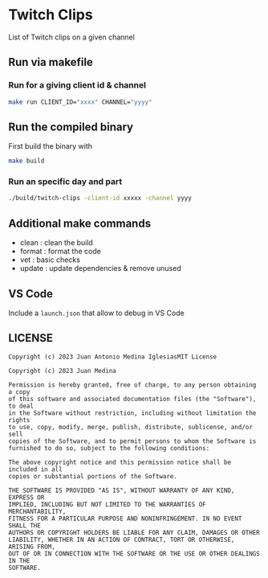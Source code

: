 # Twitch Clips

List of Twitch clips on a given channel

## Run via makefile

### Run for a giving client id & channel
```sh
make run CLIENT_ID="xxxx" CHANNEL="yyyy"
```
## Run the compiled binary

First build the binary with

```sh
make build
```

### Run an specific day and part
```sh
./build/twitch-clips -client-id xxxxx -channel yyyy
```
## Additional make commands

- clean : clean the build
- format : format the code
- vet : basic checks
- update : update dependencies & remove unused

## VS Code

Include a `launch.json` that allow to debug in VS Code

## LICENSE
```
Copyright (c) 2023 Juan Antonio Medina IglesiasMIT License

Copyright (c) 2023 Juan Medina

Permission is hereby granted, free of charge, to any person obtaining a copy
of this software and associated documentation files (the "Software"), to deal
in the Software without restriction, including without limitation the rights
to use, copy, modify, merge, publish, distribute, sublicense, and/or sell
copies of the Software, and to permit persons to whom the Software is
furnished to do so, subject to the following conditions:

The above copyright notice and this permission notice shall be included in all
copies or substantial portions of the Software.

THE SOFTWARE IS PROVIDED "AS IS", WITHOUT WARRANTY OF ANY KIND, EXPRESS OR
IMPLIED, INCLUDING BUT NOT LIMITED TO THE WARRANTIES OF MERCHANTABILITY,
FITNESS FOR A PARTICULAR PURPOSE AND NONINFRINGEMENT. IN NO EVENT SHALL THE
AUTHORS OR COPYRIGHT HOLDERS BE LIABLE FOR ANY CLAIM, DAMAGES OR OTHER
LIABILITY, WHETHER IN AN ACTION OF CONTRACT, TORT OR OTHERWISE, ARISING FROM,
OUT OF OR IN CONNECTION WITH THE SOFTWARE OR THE USE OR OTHER DEALINGS IN THE
SOFTWARE.
```

